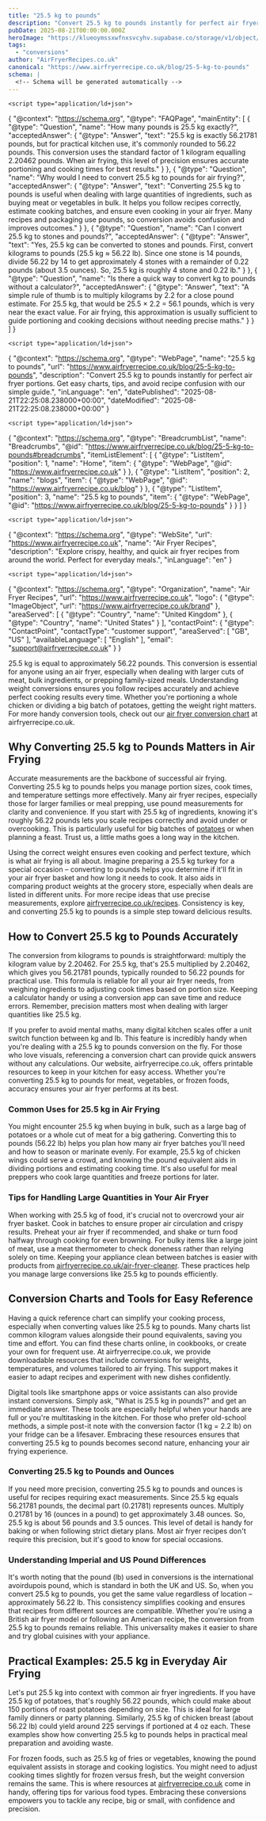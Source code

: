 ```yaml
---
title: "25.5 kg to pounds"
description: "Convert 25.5 kg to pounds instantly for perfect air fryer portions. Get easy charts, tips, and avoid recipe confusion with our simple guide."
pubDate: 2025-08-21T00:00:00.000Z
heroImage: "https://klueoymssxwfnxsvcyhv.supabase.co/storage/v1/object/public/Shmucket/25-5-kg-to-pounds.webp"
tags:
  - "conversions"
author: "AirFryerRecipes.co.uk"
canonical: "https://www.airfryerrecipe.co.uk/blog/25-5-kg-to-pounds"
schema: |
  <!-- Schema will be generated automatically -->
---
```

<script type="application/ld+json">
{
    "@context": "https://schema.org",
    "@type": "BlogPosting",
    "url": "https://www.airfryerrecipe.co.uk/blog/25-5-kg-to-pounds",
    "mainEntityOfPage": {
        "@type": "WebPage",
        "@id": "https://www.airfryerrecipe.co.uk/blog/25-5-kg-to-pounds"
    },
    "headline": "Quick 25.5 kg to Pounds Conversion for Air Fryer Cooking",
    "description": "Convert 25.5 kg to pounds instantly for perfect air fryer portions. Get easy charts, tips, and avoid recipe confusion with our simple guide.",
    "author": {
        "@type": "Person",
        "name": "AirFryerRecipes.co.uk",
        "url": "https://www.airfryerrecipe.co.uk/about",
        "image": {
            "@type": "ImageObject",
            "url": "https://klueoymssxwfnxsvcyhv.supabase.co/storage/v1/object/public/Shmucket/Me.jpg"
        }
    },
    "publisher": {
        "@type": "Organization",
        "name": "Air Fryer Recipe",
        "logo": {
            "@type": "ImageObject",
            "url": "https://cdn.prod.website-files.com/68224a465dfe9a7ab4f57570/6844191451a8b2f1e37e63cc_Untitled%20design%20-%202025-06-05T205644.948%20(1).png"
        }
    },
    "datePublished": "2025-08-21T22:25:08.238Z",
    "dateModified": "2025-08-21T22:25:08.238Z",
    "image": {
        "@type": "ImageObject",
        "url": "https://klueoymssxwfnxsvcyhv.supabase.co/storage/v1/object/public/Shmucket/25-5-kg-to-pounds.webp"
    },
    "about": {
        "@type": "Thing",
        "name": "Conversions"
    },
    "articleSection": "Conversions",
    "inLanguage": "en-GB"
}
</script>

    <script type="application/ld+json">
{
    "@context": "https://schema.org",
    "@type": "FAQPage",
    "mainEntity": [
        {
            "@type": "Question",
            "name": "How many pounds is 25.5 kg exactly?",
            "acceptedAnswer": {
                "@type": "Answer",
                "text": "25.5 kg is exactly 56.21781 pounds, but for practical kitchen use, it's commonly rounded to 56.22 pounds. This conversion uses the standard factor of 1 kilogram equalling 2.20462 pounds. When air frying, this level of precision ensures accurate portioning and cooking times for best results."
            }
        },
        {
            "@type": "Question",
            "name": "Why would I need to convert 25.5 kg to pounds for air frying?",
            "acceptedAnswer": {
                "@type": "Answer",
                "text": "Converting 25.5 kg to pounds is useful when dealing with large quantities of ingredients, such as buying meat or vegetables in bulk. It helps you follow recipes correctly, estimate cooking batches, and ensure even cooking in your air fryer. Many recipes and packaging use pounds, so conversion avoids confusion and improves outcomes."
            }
        },
        {
            "@type": "Question",
            "name": "Can I convert 25.5 kg to stones and pounds?",
            "acceptedAnswer": {
                "@type": "Answer",
                "text": "Yes, 25.5 kg can be converted to stones and pounds. First, convert kilograms to pounds (25.5 kg ≈ 56.22 lb). Since one stone is 14 pounds, divide 56.22 by 14 to get approximately 4 stones with a remainder of 0.22 pounds (about 3.5 ounces). So, 25.5 kg is roughly 4 stone and 0.22 lb."
            }
        },
        {
            "@type": "Question",
            "name": "Is there a quick way to convert kg to pounds without a calculator?",
            "acceptedAnswer": {
                "@type": "Answer",
                "text": "A simple rule of thumb is to multiply kilograms by 2.2 for a close pound estimate. For 25.5 kg, that would be 25.5 × 2.2 = 56.1 pounds, which is very near the exact value. For air frying, this approximation is usually sufficient to guide portioning and cooking decisions without needing precise maths."
            }
        }
    ]
}
</script>

    <script type="application/ld+json">
{
    "@context": "https://schema.org",
    "@type": "WebPage",
    "name": "25.5 kg to pounds",
    "url": "https://www.airfryerrecipe.co.uk/blog/25-5-kg-to-pounds",
    "description": "Convert 25.5 kg to pounds instantly for perfect air fryer portions. Get easy charts, tips, and avoid recipe confusion with our simple guide.",
    "inLanguage": "en",
    "datePublished": "2025-08-21T22:25:08.238000+00:00",
    "dateModified": "2025-08-21T22:25:08.238000+00:00"
}
</script>

    <script type="application/ld+json">
{
    "@context": "https://schema.org",
    "@type": "BreadcrumbList",
    "name": "Breadcrumbs",
    "@id": "https://www.airfryerrecipe.co.uk/blog/25-5-kg-to-pounds#breadcrumbs",
    "itemListElement": [
        {
            "@type": "ListItem",
            "position": 1,
            "name": "Home",
            "item": {
                "@type": "WebPage",
                "@id": "https://www.airfryerrecipe.co.uk"
            }
        },
        {
            "@type": "ListItem",
            "position": 2,
            "name": "blogs",
            "item": {
                "@type": "WebPage",
                "@id": "https://www.airfryerrecipe.co.uk/blog"
            }
        },
        {
            "@type": "ListItem",
            "position": 3,
            "name": "25.5 kg to pounds",
            "item": {
                "@type": "WebPage",
                "@id": "https://www.airfryerrecipe.co.uk/blog/25-5-kg-to-pounds"
            }
        }
    ]
}
</script>

    <script type="application/ld+json">
{
    "@context": "https://schema.org",
    "@type": "WebSite",
    "url": "https://www.airfryerrecipe.co.uk",
    "name": "Air Fryer Recipes",
    "description": "Explore crispy, healthy, and quick air fryer recipes from around the world. Perfect for everyday meals.",
    "inLanguage": "en"
}
</script>

    <script type="application/ld+json">
{
    "@context": "https://schema.org",
    "@type": "Organization",
    "name": "Air Fryer Recipes",
    "url": "https://www.airfryerrecipe.co.uk",
    "logo": {
        "@type": "ImageObject",
        "url": "https://www.airfryerrecipe.co.uk/brand"
    },
    "areaServed": [
        {
            "@type": "Country",
            "name": "United Kingdom"
        },
        {
            "@type": "Country",
            "name": "United States"
        }
    ],
    "contactPoint": {
        "@type": "ContactPoint",
        "contactType": "customer support",
        "areaServed": [
            "GB",
            "US"
        ],
        "availableLanguage": [
            "English"
        ],
        "email": "support@airfryerrecipe.co.uk"
    }
}
</script>

<p>25.5 kg is equal to approximately 56.22 pounds. This conversion is essential for anyone using an air fryer, especially when dealing with larger cuts of meat, bulk ingredients, or prepping family-sized meals. Understanding weight conversions ensures you follow recipes accurately and achieve perfect cooking results every time. Whether you're portioning a whole chicken or dividing a big batch of potatoes, getting the weight right matters. For more handy conversion tools, check out our <a href="https://www.airfryerrecipe.co.uk/air-fryer-conversion-chart">air fryer conversion chart</a> at airfryerrecipe.co.uk.</p>

<h2>Why Converting 25.5 kg to Pounds Matters in Air Frying</h2>
<p>Accurate measurements are the backbone of successful air frying. Converting 25.5 kg to pounds helps you manage portion sizes, cook times, and temperature settings more effectively. Many air fryer recipes, especially those for larger families or meal prepping, use pound measurements for clarity and convenience. If you start with 25.5 kg of ingredients, knowing it's roughly 56.22 pounds lets you scale recipes correctly and avoid under or overcooking. This is particularly useful for big batches of <a href="https://www.airfryerrecipe.co.uk/recipe-category/potatoes">potatoes</a> or when planning a feast. Trust us, a little maths goes a long way in the kitchen.</p>

<p>Using the correct weight ensures even cooking and perfect texture, which is what air frying is all about. Imagine preparing a 25.5 kg turkey for a special occasion – converting to pounds helps you determine if it'll fit in your air fryer basket and how long it needs to cook. It also aids in comparing product weights at the grocery store, especially when deals are listed in different units. For more recipe ideas that use precise measurements, explore <a href="https://www.airfryerrecipe.co.uk/recipes">airfryerrecipe.co.uk/recipes</a>. Consistency is key, and converting 25.5 kg to pounds is a simple step toward delicious results.</p>

<h2>How to Convert 25.5 kg to Pounds Accurately</h2>
<p>The conversion from kilograms to pounds is straightforward: multiply the kilogram value by 2.20462. For 25.5 kg, that's 25.5 multiplied by 2.20462, which gives you 56.21781 pounds, typically rounded to 56.22 pounds for practical use. This formula is reliable for all your air fryer needs, from weighing ingredients to adjusting cook times based on portion size. Keeping a calculator handy or using a conversion app can save time and reduce errors. Remember, precision matters most when dealing with larger quantities like 25.5 kg.</p>

<p>If you prefer to avoid mental maths, many digital kitchen scales offer a unit switch function between kg and lb. This feature is incredibly handy when you're dealing with a 25.5 kg to pounds conversion on the fly. For those who love visuals, referencing a conversion chart can provide quick answers without any calculations. Our website, airfryerrecipe.co.uk, offers printable resources to keep in your kitchen for easy access. Whether you're converting 25.5 kg to pounds for meat, vegetables, or frozen foods, accuracy ensures your air fryer performs at its best.</p>

<h3>Common Uses for 25.5 kg in Air Frying</h3>
<p>You might encounter 25.5 kg when buying in bulk, such as a large bag of potatoes or a whole cut of meat for a big gathering. Converting this to pounds (56.22 lb) helps you plan how many air fryer batches you'll need and how to season or marinate evenly. For example, 25.5 kg of chicken wings could serve a crowd, and knowing the pound equivalent aids in dividing portions and estimating cooking time. It's also useful for meal preppers who cook large quantities and freeze portions for later.</p>

<h3>Tips for Handling Large Quantities in Your Air Fryer</h3>
<p>When working with 25.5 kg of food, it's crucial not to overcrowd your air fryer basket. Cook in batches to ensure proper air circulation and crispy results. Preheat your air fryer if recommended, and shake or turn food halfway through cooking for even browning. For bulky items like a large joint of meat, use a meat thermometer to check doneness rather than relying solely on time. Keeping your appliance clean between batches is easier with products from <a href="https://www.airfryerrecipe.co.uk/air-fryer-cleaner">airfryerrecipe.co.uk/air-fryer-cleaner</a>. These practices help you manage large conversions like 25.5 kg to pounds efficiently.</p>

<h2>Conversion Charts and Tools for Easy Reference</h2>
<p>Having a quick reference chart can simplify your cooking process, especially when converting values like 25.5 kg to pounds. Many charts list common kilogram values alongside their pound equivalents, saving you time and effort. You can find these charts online, in cookbooks, or create your own for frequent use. At airfryerrecipe.co.uk, we provide downloadable resources that include conversions for weights, temperatures, and volumes tailored to air frying. This support makes it easier to adapt recipes and experiment with new dishes confidently.</p>

<p>Digital tools like smartphone apps or voice assistants can also provide instant conversions. Simply ask, "What is 25.5 kg in pounds?" and get an immediate answer. These tools are especially helpful when your hands are full or you're multitasking in the kitchen. For those who prefer old-school methods, a simple post-it note with the conversion factor (1 kg = 2.2 lb) on your fridge can be a lifesaver. Embracing these resources ensures that converting 25.5 kg to pounds becomes second nature, enhancing your air frying experience.</p>

<h3>Converting 25.5 kg to Pounds and Ounces</h3>
<p>If you need more precision, converting 25.5 kg to pounds and ounces is useful for recipes requiring exact measurements. Since 25.5 kg equals 56.21781 pounds, the decimal part (0.21781) represents ounces. Multiply 0.21781 by 16 (ounces in a pound) to get approximately 3.48 ounces. So, 25.5 kg is about 56 pounds and 3.5 ounces. This level of detail is handy for baking or when following strict dietary plans. Most air fryer recipes don't require this precision, but it's good to know for special occasions.</p>

<h3>Understanding Imperial and US Pound Differences</h3>
<p>It's worth noting that the pound (lb) used in conversions is the international avoirdupois pound, which is standard in both the UK and US. So, when you convert 25.5 kg to pounds, you get the same value regardless of location – approximately 56.22 lb. This consistency simplifies cooking and ensures that recipes from different sources are compatible. Whether you're using a British air fryer model or following an American recipe, the conversion from 25.5 kg to pounds remains reliable. This universality makes it easier to share and try global cuisines with your appliance.</p>

<h2>Practical Examples: 25.5 kg in Everyday Air Frying</h2>
<p>Let's put 25.5 kg into context with common air fryer ingredients. If you have 25.5 kg of potatoes, that's roughly 56.22 pounds, which could make about 150 portions of roast potatoes depending on size. This is ideal for large family dinners or party planning. Similarly, 25.5 kg of chicken breast (about 56.22 lb) could yield around 225 servings if portioned at 4 oz each. These examples show how converting 25.5 kg to pounds helps in practical meal preparation and avoiding waste.</p>

<p>For frozen foods, such as 25.5 kg of fries or vegetables, knowing the pound equivalent assists in storage and cooking logistics. You might need to adjust cooking times slightly for frozen versus fresh, but the weight conversion remains the same. This is where resources at <a href="https://www.airfryerrecipe.co.uk">airfryerrecipe.co.uk</a> come in handy, offering tips for various food types. Embracing these conversions empowers you to tackle any recipe, big or small, with confidence and precision.</p>
